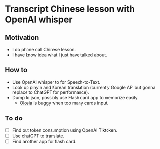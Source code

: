 # Transcript Chinese lesson with OpenAI whisper

## Motivation

- I do phone call Chinese lesson.
- I have know idea what I just have talked about.

## How to

- Use OpenAI whisper to for Speech-to-Text.
- Look up pinyin and Korean translation (currently Google API but gonna replace to ChatGPT for performance).
- Dump to json, possibly use Flash card app to memorize easily. 
  - [Olosia](https://olosia.com) is buggy when too many cards input.

## To do

- [ ] Find out token consumption using OpenAI Tiktoken.
- [ ] Use chatGPT to translate.
- [ ] Find another app for flash card.
